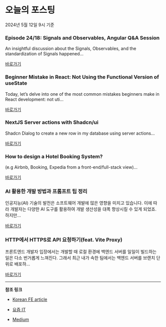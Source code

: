 # 오늘의 포스팅 
2024년 5월 12일 9시 기준 

### Episode 24/18: Signals and Observables, Angular Q&A Session 

 An insightful discussion about the Signals, Observables, and the standardization of Signals happened... 

 [바로가기](https://medium.com/m/signin?actionUrl=https%3A%2F%2Fmedium.com%2F_%2Fbookmark%2Fp%2F276ace5db916&operation=register&redirect=https%3A%2F%2Fmedium.com%2Fng-news%2Fepisode-24-18-signals-and-observables-angular-q-a-session-276ace5db916&source=---------0-84----------frontend------bookmark_preview----18fe3f88_16cb_4306_b842_aed266359a4b-------) 

### Beginner Mistake in React: Not Using the Functional Version of useState 

 Today, let’s delve into one of the most common mistakes beginners make in React development: not uti... 

 [바로가기](https://medium.com/m/signin?actionUrl=https%3A%2F%2Fmedium.com%2F_%2Fbookmark%2Fp%2F0f8b429ea532&operation=register&redirect=https%3A%2F%2Fmedium.com%2F%40matheshyogeswaran%2Fbeginner-mistake-in-react-not-using-the-functional-version-of-usestate-0f8b429ea532&source=---------0-84----------reactjs------bookmark_preview----394cae48_b883_409f_b278_000cebfb3d14-------) 

### NextJS Server actions with Shadcn/ui 

 Shadcn Dialog to create a new row in my database using server actions... 

 [바로가기](https://medium.com/m/signin?actionUrl=https%3A%2F%2Fmedium.com%2F_%2Fbookmark%2Fp%2F60fb08c94b57&operation=register&redirect=https%3A%2F%2Fmedium.com%2F%40hawaiidev%2Fnextjs-server-actions-with-shadcn-ui-60fb08c94b57&source=---------0-84----------nextjs------bookmark_preview----c07abbbe_2100_4e55_97f1_136f02bc56b7-------) 

### How to design a Hotel Booking System? 

 (e.g Airbnb, Booking, Expedia from a front-end/full-stack view)... 

 [바로가기](https://medium.com/m/signin?actionUrl=https%3A%2F%2Fmedium.com%2F_%2Fbookmark%2Fp%2F56ef18b6adfc&operation=register&redirect=https%3A%2F%2Fleannezhang.medium.com%2Fhow-to-design-a-hotel-booking-system-56ef18b6adfc&source=---------0-84----------front_end_development------bookmark_preview----3b0a2bc7_76b3_4433_9a7d_dee57ce823cf-------) 

### AI 활용한 개발 방법과 프롬프트 팁 정리 

 인공지능(AI) 기술의 발전은 소프트웨어 개발에 많은 영향을 미치고 있습니다. 이에 따라 개발자는 다양한 AI 도구를 활용하여 개발 생산성을 대폭 향상시킬 수 있게 되었죠. 하지만... 

 [바로가기](https://yozm.wishket.com/magazine/detail/2575/) 

### HTTP에서 HTTPS로 API 요청하기(feat. Vite Proxy) 

 프론트엔드 개발자 입장에서는 개발할 때 로컬 환경에 백엔드 서버를 일일이 빌드하는 일은 다소 번거롭게 느껴진다. 그래서 최근 내가 속한 팀에서는 백엔드 서버를 브랜치 단위로 배포하... 

 [바로가기](https://yozm.wishket.com/magazine/detail/2565/) 

---

**참조 링크**

- [Korean FE article](https://kofearticle.substack.com) 

- [요즘 IT](https://yozm.wishket.com/magazine) 

- [Medium](https://medium.com) 

